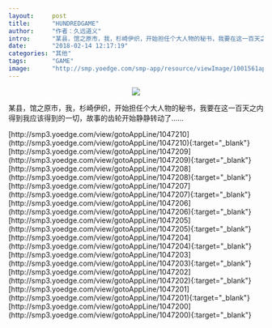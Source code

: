 ```yaml
---
layout:     post
title:      "HUNDREDGAME"
author:     "作者：久远道义"
intro:      "某县，馆之原市，我，杉崎伊织，开始担任个大人物的秘书，我要在这一百天之内得到我应该得到的一切，故事的齿轮开始静静转动了……"
date:       "2018-02-14 12:17:19"
categories: "其他"
tags:       "GAME"
image:      "http://smp.yoedge.com/smp-app/resource/viewImage/1001561appline.png"
---
```

<div style="text-align: center">
<p><img src="http://smp.yoedge.com/smp-app/resource/viewImage/1001561appline.png"/></p>
</div>
<p class="post-meta">
<span>某县，馆之原市，我，杉崎伊织，开始担任个大人物的秘书，我要在这一百天之内得到我应该得到的一切，故事的齿轮开始静静转动了……</span>
</p>
[http://smp3.yoedge.com/view/gotoAppLine/1047210](http://smp3.yoedge.com/view/gotoAppLine/1047210){:target="_blank"}
[http://smp3.yoedge.com/view/gotoAppLine/1047209](http://smp3.yoedge.com/view/gotoAppLine/1047209){:target="_blank"}
[http://smp3.yoedge.com/view/gotoAppLine/1047208](http://smp3.yoedge.com/view/gotoAppLine/1047208){:target="_blank"}
[http://smp3.yoedge.com/view/gotoAppLine/1047207](http://smp3.yoedge.com/view/gotoAppLine/1047207){:target="_blank"}
[http://smp3.yoedge.com/view/gotoAppLine/1047206](http://smp3.yoedge.com/view/gotoAppLine/1047206){:target="_blank"}
[http://smp3.yoedge.com/view/gotoAppLine/1047205](http://smp3.yoedge.com/view/gotoAppLine/1047205){:target="_blank"}
[http://smp3.yoedge.com/view/gotoAppLine/1047204](http://smp3.yoedge.com/view/gotoAppLine/1047204){:target="_blank"}
[http://smp3.yoedge.com/view/gotoAppLine/1047203](http://smp3.yoedge.com/view/gotoAppLine/1047203){:target="_blank"}
[http://smp3.yoedge.com/view/gotoAppLine/1047202](http://smp3.yoedge.com/view/gotoAppLine/1047202){:target="_blank"}
[http://smp3.yoedge.com/view/gotoAppLine/1047201](http://smp3.yoedge.com/view/gotoAppLine/1047201){:target="_blank"}
[http://smp3.yoedge.com/view/gotoAppLine/1047200](http://smp3.yoedge.com/view/gotoAppLine/1047200){:target="_blank"}


